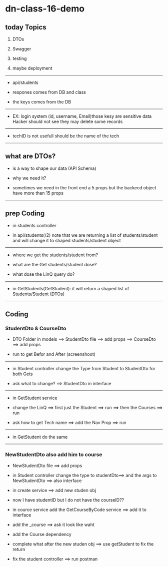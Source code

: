 # dn-class-16-demo

## today Topics

  1. DTOs

  2. Swagger

  3. testing

  4. maybe deployment

------------------------

- api/students

- respones comes from DB and class

- the keys comes from the DB

------------------------

- EX: login system (id, username, Email)those kesy are sensitive data Hacker should not see they may delete some records

------------------------

- techID is not usefull should be the name of the tech

------------------------

## what are DTOs?

- is a way to shape our data (API Schema)

- why we need it?

- sometimes we need in the front end a 5 props but the backecd object have more than 15 props

------------------------

## prep Coding

- in students controller

- in api/students(/2) note that we are returning a list of students/student and will change it to shaped students/student object

------------------------

- where we get the students/student from?

- what are the Get students/student dose?

- what dose the LinQ query do?

------------------------

- in GetStudents(GetStudent): it will return a shaped list of Students/Student (DTOs)

------------------------

## Coding

### StudentDto & CourseDto

- DTO Folder in models ==> StudentDto file  ==> add props ==> CourseDto ==> add props

- run to get Befor and After (screenshoot)

------------------------

- in Student controller change the Type from Student to StudentDto for both Gets

- ask what to change? ==> StudentDto in interface

------------------------

- in GetStudent service

- change the LinQ ==> first just the Student ==> run ==> then the Courses ==> run

- ask how to get Tech name ==> add the Nav Prop ==> run

------------------------

- in GetStudent do the same

------------------------

### NewStudentDto also add him to course

- NewStudentDto file  ==> add props

- in Student controller change the type to studentDto==> and the args to NewStudentDto ==> also interface

- in create service ==> add new studen obj

- now I have studentID but I do not have the courseID??

- in cource service add the GetCourseByCode service ==> add it to interface

- add the _course ==> ask it look like waht

- add the Course dependency

- complete what after the new studen obj ==> use getStudent to fix the return

- fix the student controller ==> run postman
